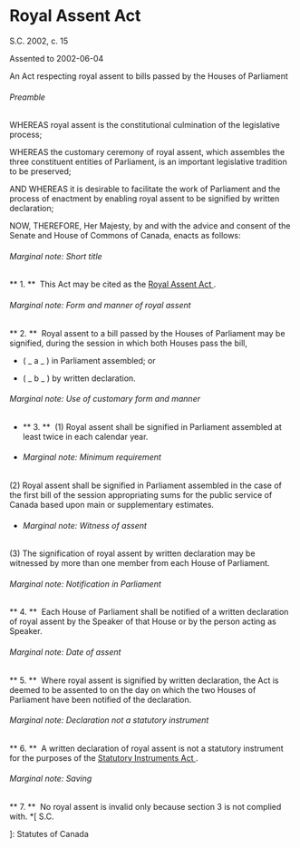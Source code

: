 #  Royal Assent Act

S.C.  2002, c. 15

Assented to 2002-06-04

An Act respecting royal assent to bills passed by the Houses of Parliament

######  Preamble

WHEREAS royal assent is the constitutional culmination of the legislative
process;

WHEREAS the customary ceremony of royal assent, which assembles the three
constituent entities of Parliament, is an important legislative tradition to
be preserved;

AND WHEREAS it is desirable to facilitate the work of Parliament and the
process of enactment by enabling royal assent to be signified by written
declaration;

NOW, THEREFORE, Her Majesty, by and with the advice and consent of the Senate
and House of Commons of Canada, enacts as follows:

######  Marginal note:  Short title

** 1\.  **  This Act may be cited as the  [ Royal Assent Act ](/eng/acts/R-8.6) . 

######  Marginal note:  Form and manner of royal assent

** 2\.  **  Royal assent to a bill passed by the Houses of Parliament may be signified, during the session in which both Houses pass the bill, 

  * ( _ a _ ) in Parliament assembled; or 

  * ( _ b _ ) by written declaration. 

######  Marginal note:  Use of customary form and manner

  * ** 3\.  **  (1) Royal assent shall be signified in Parliament assembled at least twice in each calendar year. 

  * ######  Marginal note:  Minimum requirement 

(2) Royal assent shall be signified in Parliament assembled in the case of the
first bill of the session appropriating sums for the public service of Canada
based upon main or supplementary estimates.

  * ######  Marginal note:  Witness of assent 

(3) The signification of royal assent by written declaration may be witnessed
by more than one member from each House of Parliament.

######  Marginal note:  Notification in Parliament

** 4\.  **  Each House of Parliament shall be notified of a written declaration of royal assent by the Speaker of that House or by the person acting as Speaker. 

######  Marginal note:  Date of assent

** 5\.  **  Where royal assent is signified by written declaration, the Act is deemed to be assented to on the day on which the two Houses of Parliament have been notified of the declaration. 

######  Marginal note:  Declaration not a statutory instrument

** 6\.  **  A written declaration of royal assent is not a statutory instrument for the purposes of the  [ Statutory Instruments Act ](/eng/acts/S-22) . 

######  Marginal note:  Saving

** 7\.  **  No royal assent is invalid only because section 3 is not complied with. 
  *[
  S.C.

 ]: Statutes of Canada

